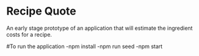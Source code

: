 # Recipe Quote

An early stage prototype of an application that will estimate the ingredient costs for a recipe.

#To run the application
-npm install
-npm run seed
-npm start
